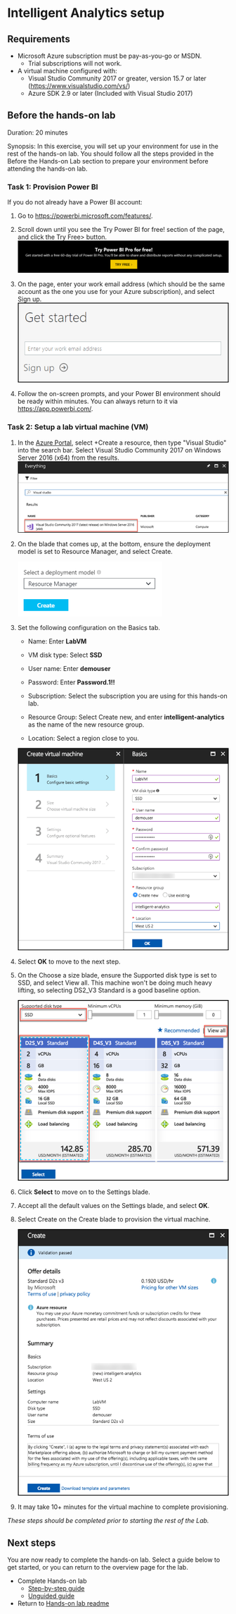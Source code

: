 # Intelligent Analytics setup

## Requirements

* Microsoft Azure subscription must be pay-as-you-go or MSDN.
  * Trial subscriptions will not work.
* A virtual machine configured with:
  * Visual Studio Community 2017 or greater, version 15.7 or later (<https://www.visualstudio.com/vs/>)
  * Azure SDK 2.9 or later (Included with Visual Studio 2017)

## Before the hands-on lab

Duration: 20 minutes

Synopsis: In this exercise, you will set up your environment for use in the rest of the hands-on lab. You should follow all the steps provided in the Before the Hands-on Lab section to prepare your environment before attending the hands-on lab.

### Task 1: Provision Power BI

If you do not already have a Power BI account:

1. Go to <https://powerbi.microsoft.com/features/>.

2. Scroll down until you see the Try Power BI for free! section of the page, and click the Try Free> button. ![Screenshot of the Power BI Try for free section.](media/setup3.png 'Power BI Try for free section')

3. On the page, enter your work email address (which should be the same account as the one you use for your Azure subscription), and select Sign up. ![The Get started page has a field for entering your work email address.](media/setup4.png 'Get started page')

4. Follow the on-screen prompts, and your Power BI environment should be ready within minutes. You can always return to it via <https://app.powerbi.com/>.

### Task 2: Setup a lab virtual machine (VM)

1. In the [Azure Portal](https://portal.azure.com/), select +Create a resource, then type "Visual Studio" into the search bar. Select Visual Studio Community 2017 on Windows Server 2016 (x64) from the results. ![In the Azure Portal Everything section, under Results, under Name, Visual Studio Community 2017 on Windows Server 2016 is circled.](media/setup5.png 'Azure Portal Everything section')

2. On the blade that comes up, at the bottom, ensure the deployment model is set to Resource Manager, and select Create.

    ![At the Bottom of the blade, Resource Manager is selected as the deployment model.](media/setup6.png 'Bottom of the blade')

3. Set the following configuration on the Basics tab.

    * Name: Enter **LabVM**

    * VM disk type: Select **SSD**

    * User name: Enter **demouser**

    * Password: Enter **Password.1!!**

    * Subscription: Select the subscription you are using for this hands-on lab.

    * Resource Group: Select Create new, and enter **intelligent-analytics** as the name of the new resource group.

    * Location: Select a region close to you.

    ![The Basics blade fields fields display the previously mentioned settings.](media/setup7.png 'Basics blade')

4. Select **OK** to move to the next step.

5. On the Choose a size blade, ensure the Supported disk type is set to SSD, and select View all. This machine won't be doing much heavy lifting, so selecting DS2_V3 Standard is a good baseline option.

    ![The Choose a size blade has the D2S_V3 Standard option circled. The circled fields are Supported disk type, which is set to SSD, and the View all button.](media/setup8.png 'Choose a size blade')

6. Click **Select** to move on to the Settings blade.

7. Accept all the default values on the Settings blade, and select **OK**.

8. Select Create on the Create blade to provision the virtual machine.

    ![The Create blade shows that validation passed, and provides the offer details.](media/setup9.png 'Create blade')

9. It may take 10+ minutes for the virtual machine to complete provisioning.

*These steps should be completed prior to starting the rest of the Lab.*

## Next steps

You are now ready to complete the hands-on lab. Select a guide below to get started, or you can return to the overview page for the lab.

* Complete Hands-on lab
  * [Step-by-step guide](./HOL-step-by-step-Intelligent-anaytics.md)
  * [Unguided guide](./HOL-unguided-Intelligent-anaytics.md)
* Return to [Hands-on lab readme](./readme.md)